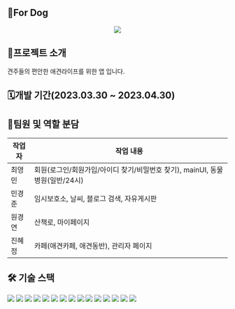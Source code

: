 ## 🐶For Dog
<p align="center">
<img src="https://github.com/rhekdiahs/dog/assets/121605597/4594fa88-b1fb-4654-b5d6-43e94618b12d" >
</p>

## 🐶프로젝트 소개

견주들의 편안한 애견라이프를 위한 앱 입니다.

## 🗓️개발 기간(2023.03.30 ~ 2023.04.30)

## 🐣팀원 및 역할 분담

| 작업자 | 작업 내용 |
| --- | --- |
| 최영민 | 회원(로그인/회원가입/아이디 찾기/비밀번호 찾기), mainUI, 동물병원(일반/24시) |
| 민경준 | 임시보호소, 날씨, 블로그 검색, 자유게시판 |
| 원경연 | 산책로, 마이페이지 |
| 진혜정 | 카페(애견카페, 애견동반), 관리자 페이지 |

## 🛠️ 기술 스택
<img src="https://img.shields.io/badge/html-E34F26?style=for-the-badge&logo=html5&logoColor=white"> <img 
src="https://img.shields.io/badge/css-1572B6?style=for-the-badge&logo=css3&logoColor=white"> 
<img src="https://img.shields.io/badge/javascript-F7DF1E?style=for-the-badge&logo=javascript&logoColor=black">
<img src="https://img.shields.io/badge/JAVA-007396?style=for-the-badge&logo=java&logoColor=white"> 
<img src="https://img.shields.io/badge/oracle-F80000?style=for-the-badge&logo=oracle&logoColor=white">
<img src="https://img.shields.io/badge/jquery-0769AD?style=for-the-badge&logo=jquery&logoColor=white">
<img src="https://img.shields.io/badge/Eclipse IDE-2C2255?style=for-the-badge&logo=Eclipse IDE&logoColor=white">
<img src="https://img.shields.io/badge/apache tomcat-F8DC75?style=for-the-badge&logo=apachetomcat&logoColor=white">
<img src="https://img.shields.io/badge/spring-6DB33F?style=for-the-badge&logo=spring&logoColor=white">
<img src="https://img.shields.io/badge/springboot-6DB33F?style=for-the-badge&logo=springboot&logoColor=white">
<img src="https://img.shields.io/badge/Apache Maven-C71A36?style=for-the-badge&logo=Apache Maven&logoColor=white"> 
<img src="https://img.shields.io/badge/JSON-000000?style=for-the-badge&logo=JSON&logoColor=white">
<img src="https://img.shields.io/badge/bootstrap-7952B3?style=for-the-badge&logo=bootstrap&logoColor=white"> 
<img src="https://img.shields.io/badge/github-181717?style=for-the-badge&logo=github&logoColor=white">
<img src="https://img.shields.io/badge/python-306998?style=for-the-badge&logo=python&logoColor=white"/>
